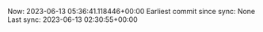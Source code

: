 Now: 2023-06-13 05:36:41.118446+00:00 Earliest commit since sync: None Last sync: 2023-06-13 02:30:55+00:00
